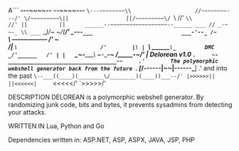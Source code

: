  A```
   __---~~~~--__                      __--~~~~---__
  `\---~~~~~~~~\\                    //~~~~~~~~---/'
    \/~~~~~~~~~\||                  ||/~~~~~~~~~\/
                `\\                //'
                  `\\            //'
                    ||          ||     
          ______--~~~~~~~~~~~~~~~~~~--______
     ___ // _-~                        ~-_ \\ ___
    `\__)\/~                              ~\/(__/'
     _--`-___                            ___-'--_
   /~     `\ ~~~~~~~~------------~~~~~~~~ /'     ~\
  /|        `\                          /'        |\
 | `\   ______`\_         DMC        _/'______   /' |
 |   `\_~-_____\ ~-________________-~ /_____-~_/'   |         Delorean v1.0
 `.     ~-__________________________________-~     .'        The polymorphic webshell generator back from the future
  `.      [_______/------|~~|------\_______]      .'         and into the past 
   `\--___((____)(________\/________)(____))___--/'
    |>>>>>>||                            ||<<<<<<|    
    `\<<<<</'                            `\>>>>>/' 



 DESCRIPTION 
DELOREAN is a polymorphic webshell generator. By randomizing junk code, bits and bytes, it prevents sysadmins from detecting your attacks.




 WRITTEN IN 
Lua, Python and Go

Dependencies written in: ASP.NET, ASP, ASPX, JAVA, JSP, PHP
 ```

